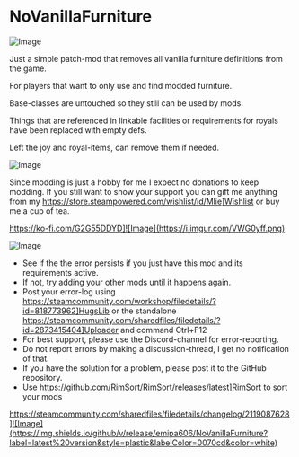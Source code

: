 # NoVanillaFurniture

![Image](https://i.imgur.com/iCj5o7O.png)


Just a simple patch-mod that removes all vanilla furniture definitions from the game. 

For players that want to only use and find modded furniture.

Base-classes are untouched so they still can be used by mods.

Things that are referenced in linkable facilities or requirements for royals have been replaced with empty defs.

Left the joy and royal-items, can remove them if needed.

![Image](https://i.imgur.com/Ds0rBAD.png)

Since modding is just a hobby for me I expect no donations to keep modding. If you still want to show your support you can gift me anything from my https://store.steampowered.com/wishlist/id/Mlie]Wishlist or buy me a cup of tea.

https://ko-fi.com/G2G55DDYD]![Image](https://i.imgur.com/VWG0yff.png)


![Image](https://i.imgur.com/5xwDG6H.png)



-  See if the the error persists if you just have this mod and its requirements active.
-  If not, try adding your other mods until it happens again.
-  Post your error-log using https://steamcommunity.com/workshop/filedetails/?id=818773962]HugsLib or the standalone https://steamcommunity.com/sharedfiles/filedetails/?id=2873415404]Uploader and command Ctrl+F12
-  For best support, please use the Discord-channel for error-reporting.
-  Do not report errors by making a discussion-thread, I get no notification of that.
-  If you have the solution for a problem, please post it to the GitHub repository.
-  Use https://github.com/RimSort/RimSort/releases/latest]RimSort to sort your mods



https://steamcommunity.com/sharedfiles/filedetails/changelog/2119087628]![Image](https://img.shields.io/github/v/release/emipa606/NoVanillaFurniture?label=latest%20version&style=plastic&labelColor=0070cd&color=white)

